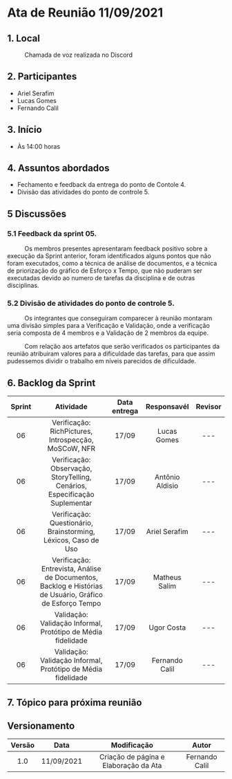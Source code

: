 # Ata de Reunião 11/09/2021


## 1. Local
<p style="text-indent: 40px; align="justify"> Chamada de voz realizada no Discord </p>

## 2. Participantes
- Ariel Serafim 
- Lucas Gomes
- Fernando Calil


## 3. Início
- Às 14:00 horas

## 4. Assuntos abordados
- Fechamento e feedback da entrega do ponto de Contole 4.
- Divisão das atividades do ponto de controle 5.

## 5 Discussões

### 5.1 Feedback da sprint 05.
<p style="text-indent: 40px; align="justify"> Os membros presentes apresentaram feedback positivo sobre a execução da Sprint anterior, foram identificados alguns pontos que não foram executados, como a técnica de análise de documentos, e a técnica de priorização do gráfico de Esforço x Tempo, que não puderam ser executadas devido ao numero de tarefas da disciplina e de outras disciplinas.</p>


### 5.2 Divisão de atividades do ponto de controle 5.
<p style="text-indent: 40px; align="justify"> Os integrantes que conseguiram comparecer à reunião montaram uma divisão simples para a Verificação e Validação, onde a verificação seria composta de 4 membros e a Validação de 2 membros da equipe.</p>  
<p style="text-indent: 40px; align="justify"> Com relação aos artefatos que serão verificados os participantes da reunião atribuiram valores para a dificuldade das tarefas, para que assim pudessemos dividir o trabalho em níveis parecidos de dificuldade.</p>  

<!--
<img width="600px"  class="center" src="../../assets/Images/Dificuldade.jpeg" alt="Dificuldade das Tarefas de Verificacao">
<figcaption>Figura 01 - Atribuição das dificuldades da verificação dos artefatos. </figcaption>

<img width="600px"  class="center" src="../../assets/Images/Divisao.jpeg" alt="Divisao das atividades de Verificacao">
<figcaption>Figura 02 - Divisao das atividades de Verificacao. </figcaption>

-->

## 6. Backlog da Sprint

<center>

| Sprint | Atividade | Data entrega | Responsavél | Revisor |
|:--:|:--:|:--:|:--:|:--:|
| 06 | Verificação: RichPictures, Introspecção, MoSCoW, NFR  | 17/09 |  Lucas Gomes | --- |
| 06 | Verificação: Observação, StoryTelling, Cenários, Especificação Suplementar | 17/09 | Antônio Aldisio | --- |
| 06 | Verificação: Questionário, Brainstorming, Léxicos, Caso de Uso | 17/09 | Ariel Serafim | --- |
| 06 | Verificação: Entrevista, Análise de Documentos, Backlog e Histórias de Usuário, Gráfico de Esforço Tempo | 17/09 | Matheus Salim | --- |
| 06 | Validação: Validação Informal, Protótipo de Média fidelidade | 17/09 | Ugor Costa | --- |
| 06 | Validação: Validação Informal, Protótipo de Média fidelidade | 17/09 | Fernando Calil | --- |

</center>


## 7. Tópico para próxima reunião



## Versionamento
<center>

| Versão | Data | Modificação | Autor |
|:--:|:--:|:--:|:--:|
| 1.0  | 11/09/2021 | Criação de página e Elaboração da Ata | Fernando Calil |

</center>